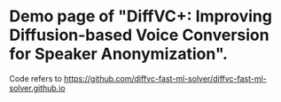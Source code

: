 # Demo page of "DiffVC+: Improving Diffusion-based Voice Conversion for Speaker Anonymization".

Code refers to https://github.com/diffvc-fast-ml-solver/diffvc-fast-ml-solver.github.io
